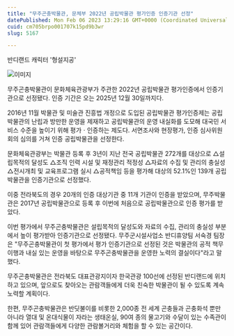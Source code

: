 ```yaml
---
title: "무주곤충박물관, 문체부 2022년 공립박물관 평가인증 인증기관 선정"
datePublished: Mon Feb 06 2023 13:29:16 GMT+0000 (Coordinated Universal Time)
cuid: cm705brpo001707k15pd9b3wr
slug: 5167

---
```



반디랜드 캐릭터 '형설지공'

![이미지](https://cdn.hashnode.com/res/hashnode/image/upload/v1739258032237/44d2299f-98d8-482e-bd4b-a457e1bf04ad.jpeg)

무주곤충박물관이 문화체육관광부가 주관한 2022년 공립박물관 평가인증에서 인증기관으로 선정됐다. 인증 기간은 오는 2025년 12월 30일까지다.

2016년 11월 박물관 및 미술관 진흥법 개정으로 도입된 공립박물관 평가인증제는 공립박물관의 난립과 방만한 운영을 제재하고 공립박물관의 운영 내실화를 도모해 대국민 서비스 수준을 높이기 위해 평가ㆍ인증하는 제도다. 서면조사와 현장평가, 인증 심사위원회의 심의를 거쳐 인증 공립박물관을 선정한다.

문화체육관광부는 박물관 등록 후 3년이 지난 전국 공립박물관 272개를 대상으로 △설립목적의 달성도 △조직 인력 시설 및 재정관리 적정성 △자료의 수집 및 관리의 충실성 △전시개최 및 교육프로그램 실시 △공적책임 등을 평가해 대상의 52.1%인 139개 공립박물관을 인증기관으로 선정했다.

이중 전라북도의 경우 20개의 인증 대상기관 중 11개 기관이 인증을 받았으며, 무주박물관은 2017년 공립박물관으로 등록 후 이번에 처음으로 공립박물관으로 인증 평가를 받았다.

이번 평가에서 무주곤충박물관은 설립목적의 달성도와 자료의 수집, 관리의 충실성 부분에서 높이 평가받아 인증기관으로 선정됐다. 무주군시설사업소 반디휴양팀 서숙경 팀장은 "무주곤충박물관이 첫 평가에서 평가 인증기관으로 선정된 것은 박물관의 공적 책무이행과 내실 있는 운영을 바탕으로 무주곤충박물관을 운영한 노력의 결실이다"라고 말했다.

무주곤충박물관은 전라북도 대표관광지이자 한국관광 100선에 선정된 반디랜드에 위치하고 있으며, 앞으로도 찾아오는 관람객들에게 더욱 친숙한 박물관이 될 수 있도록 계속 노력할 계획이다.

한편, 무주곤충박물관은 반딧불이를 비롯한 2,000종 전 세계 곤충들과 곤충화석 뿐만 아니라 열대 및 온대식물이 자라는 생태온실, 90여 종의 물고기와 수달이 있는 수족관이 함께 있어 관람객들에게 다양한 관람볼거리와 체험을 할 수 있는 공간이다.